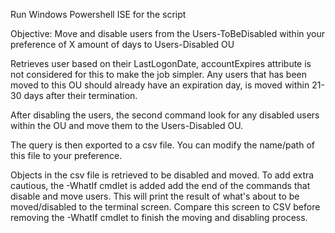 Run Windows Powershell ISE for the script

Objective: Move and disable users from the Users-ToBeDisabled within your preference of X amount of days to Users-Disabled OU

Retrieves user based on their LastLogonDate, accountExpires attribute is not considered for this to make the job simpler. Any users that has been moved to this OU should already have an expiration day, is moved within 21-30 days after their termination. 

After disabling the users, the second command look for any disabled users within the OU and move them to the Users-Disabled OU.

The query is then exported to a csv file. You can modify the name/path of this file to your preference. 

Objects in the csv file is retrieved to be disabled and moved. To add extra cautious, the -WhatIf cmdlet is added add the end of the commands that disable and move users. This will print the result of what's about to be moved/disabled to the terminal screen. Compare this screen to CSV before removing the -WhatIf cmdlet to finish the moving and disabling process. 